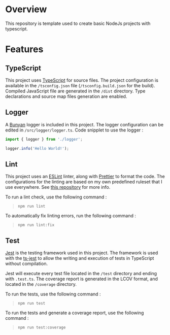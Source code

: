# Overview

This repository is template used to create basic NodeJs projects with typescript.

# Features
## TypeScript
This project uses [TypeScript](https://www.typescriptlang.org/) for source files. The project configuration is available
in the `/tsconfig.json` file (`/tsconfig.build.json` for the build). Compiled JavaScript file are generated in the
`/dist` directory. Type declarations and source map files generation are enabled.

## Logger
A [Bunyan](https://www.npmjs.com/package/bunyan) logger is included in this project. The logger configuration can be
edited in `/src/logger/logger.ts`. Code snipplet to use the logger :

```TypeScript
import { logger } from './logger';

logger.info('Hello World!');
```

## Lint
This project uses an [ESLint](https://eslint.org/) linter, along with [Prettier](https://prettier.io/) to format the
code. The configurations for the linting are based on my own predefined ruleset that I use everywhere. See
[this repository](https://github.com/souyahia/configs) for more info.

To run a lint check, use the following command :
> `npm run lint`

To automatically fix linting errors, run the following command :
> `npm run lint:fix`

## Test
[Jest](https://jestjs.io/) is the testing framework used in this project. The framework is used with the [ts-jest](https://www.npmjs.com/package/ts-jest) to allow the writing and execution of tests in TypeScript without compilation.

Jest will execute every test file located in the `/test` directory and ending with `.test.ts`. The coverage report is generated in the LCOV format, and located in the `/coverage` directory.

To run the tests, use the following command :
> `npm run test`

To run the tests and generate a coverage report, use the following command :
> `npm run test:coverage`
